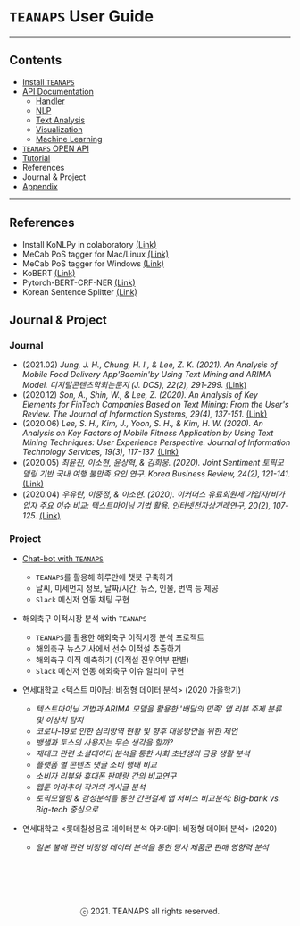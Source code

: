 # `TEANAPS` User Guide

---
## Contents
- [Install `TEANAPS`](./teanaps_user_guide-install_teanaps.md#teanaps-user-guide)
- [API Documentation](./teanaps_user_guide-api_documentation-handler.md#teanaps-user-guide)
  - [Handler](./teanaps_user_guide-api_documentation-handler.md#teanaps-user-guide)
  - [NLP](./teanaps_user_guide-api_documentation-nlp.md#teanaps-user-guide)
  - [Text Analysis](./teanaps_user_guide-api_documentation-text_analysis.md#teanaps-user-guide)
  - [Visualization](./teanaps_user_guide-api_documentation-visualization.md#teanaps-user-guide)
  - [Machine Learning](./teanaps_user_guide-api_documentation-machine-learning.md#teanaps-user-guide)
- [`TEANAPS` OPEN API](./teanaps_user_guide-rest_api.md#teanaps-user-guide)
- [Tutorial](./teanaps_user_guide-tutorial.md#teanaps-user-guide)
- References
- Journal & Project
- [Appendix](./teanaps_user_guide-appendix.md#teanaps-user-guide)

---
## References
- Install KoNLPy in colaboratory [(Link)](https://github.com/konlpy/konlpy/issues/188#issuecomment-383550386)  
- MeCab PoS tagger for Mac/Linux [(Link)](https://bitbucket.org/eunjeon/mecab-ko-dic/src/master/)  
- MeCab PoS tagger for Windows [(Link)](https://cleancode-ws.tistory.com/97)  
- KoBERT [(Link)](https://github.com/sktbrain/kobert)  
- Pytorch-BERT-CRF-NER [(Link)](https://github.com/eagle705/pytorch-bert-crf-ner)  
- Korean Sentence Splitter [(Link)](https://github.com/hyunwoongko/kss?fbclid=IwAR2G4Ym3OwQOeouTokpjTMXo49vpZGuF5mYS7GUsmTSpKehXvDrCqSj-Zhk#korean-sentence-splitter)  

## Journal & Project
### Journal
- (2021.02) _Jung, J. H., Chung, H. I., & Lee, Z. K. (2021). An Analysis of Mobile Food Delivery App'Baemin'by Using Text Mining and ARIMA Model. 디지털콘텐츠학회논문지 (J. DCS), 22(2), 291-299._ [(Link)](http://journal.dcs.or.kr/xml/28233/28233.pdf)
- (2020.12) _Son, A., Shin, W., & Lee, Z. (2020). An Analysis of Key Elements for FinTech Companies Based on Text Mining: From the User's Review. The Journal of Information Systems, 29(4), 137-151._ [(Link)](https://www.koreascience.or.kr/article/JAKO202009252092422.page)
- (2020.06) _Lee, S. H., Kim, J., Yoon, S. H., & Kim, H. W. (2020). An Analysis on Key Factors of Mobile Fitness Application by Using Text Mining Techniques: User Experience Perspective. Journal of Information Technology Services, 19(3), 117-137._ [(Link)](https://www.koreascience.or.kr/article/JAKO202021741261139.page)
- (2020.05) _최윤진, 이소현, 윤상혁, & 김희웅. (2020). Joint Sentiment 토픽모델링 기반 국내 여행 불만족 요인 연구. Korea Business Review, 24(2), 121-141._ [(Link)](https://www.dbpia.co.kr/Journal/articleDetail?nodeId=NODE09348682)
- (2020.04) _우유란, 이중정, & 이소현. (2020). 이커머스 유료회원제 가입자/비가입자 주요 이슈 비교: 텍스트마이닝 기법 활용. 인터넷전자상거래연구, 20(2), 107-125._ [(Link)](https://www.dbpia.co.kr/Journal/articleDetail?nodeId=NODE09332620)

### Project
- [Chat-bot with `TEANAPS`](https://github.com/fingeredman/chatbot-with-teanaps#teanaps를-활용한-챗봇-구현)
  - `TEANAPS`를 활용해 하루만에 챗봇 구축하기
  - 날씨, 미세먼지 정보, 날짜/시간, 뉴스, 인물, 번역 등 제공
  - `Slack` 메신저 연동 채팅 구현

- 해외축구 이적시장 분석 with `TEANAPS`
  - `TEANAPS`를 활용한 해외축구 이적시장 분석 프로젝트
  - 해외축구 뉴스기사에서 선수 이적설 추출하기
  - 해외축구 이적 예측하기 (이적설 진위여부 판별)
  - `Slack` 메신저 연동 해외축구 이슈 알리미 구현

- 연세대학교 <텍스트 마이닝: 비정형 데이터 분석> (2020 가을학기)
  - _텍스트마이닝 기법과 ARIMA 모델을 활용한 '배달의 민족' 앱 리뷰 주제 분류 및 이상치 탐지_
  - _코로나-19로 인한 심리방역 현황 및 향후 대응방안을 위한 제언_
  - _뱅샐과 토스의 사용자는 무슨 생각을 할까?_
  - _재테크 관련 소셜데이터 분석을 통한 사회 초년생의 금융 생활 분석_
  - _플랫폼 별 콘텐츠 댓글 소비 행태 비교_
  - _소비자 리뷰와 휴대폰 판매량 간의 비교연구_
  - _웹툰 아마추어 작가의 게시글 분석_
  - _토픽모델링 & 감성분석을 통한 간편걸제 앱 서비스 비교분석: Big-bank vs. Big-tech 중심으로_

- 연세대학교 <롯데칠성음료 데이터분석 아카데미: 비정형 데이터 분석> (2020)
  - _일본 불매 관련 비정형 데이터 분석을 통한 당사 제품군 판매 영향력 분석_

<br><br>
---
<center>ⓒ 2021. TEANAPS all rights reserved.</center>